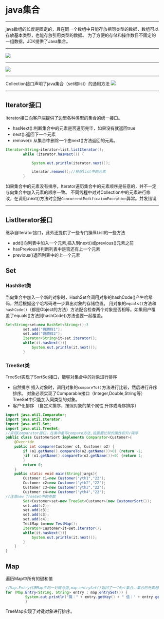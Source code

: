 # java集合 #
------------
java数组的长度是固定的，且在同一个数组中只能存放相同类型的数据，数组可以存放基本类型，也能存放引用类型的数据。
为了方便的存储和操作数目不固定的一组数据，JDK提供了Java集合。

----------

![](http://i.imgur.com/lAlXHbY.png)

----------


![](http://i.imgur.com/BleHBQZ.png)

----------

Collection接口声明了java集合（set和list）的通用方法
![](http://i.imgur.com/wusR1dG.png)

----------
## Iterator接口 ##

Iterator接口向客户端提供了边里各种类型的集合的统一接口。
- hasNext():判断集合中的元素是否遍历完毕，如果没有就返回true
- next():返回下一个元素
- remove(): 从集合中删除一个由next()方法返回的元素。

```java
Iterator<String>iterator=list.listIterator();
		while (iterator.hasNext()) {

			System.out.println(iterator.next());

			iterator.remove();//移除list中的元素
		}
 ```
如果集合中的元素没有排序，Iterator遍历集合中的元素顺序是任意的，并不一定与向集合中加入元素的顺序一致。
不同线程中对对Collection中的元素进行修改，在调用.next()方法时会报```
ConcurrentModificaionException ```异常。并发错误

----------
## ListIterator接口 ##
继承自Iterator接口，此外还提供了一些专门操纵List的一些方法
- add()向列表中加入一个元素,插入到next()或previous()元素之前
- hasPrevious()判断列表中是否还有上一个元素
- previous()返回列表中的上一个元素
 
## Set ##
### HashSet类 ###
当向集合中加入一个新的对象时，HashSet会调用对象的hashCode()产生哈希码，然后根据这个哈希码进一步算出对象的存储位置。
用对象的```equals()```方法和```hashCode()```（都是Object的方法）方法配合检查两个对象是否相等。如果用户覆盖了equals()方法则hashCode()方法也要一起覆盖。
```java
Set<String>set=new HashSet<String>();3
		set.add("姚腾辉1");
		set.add("姚腾辉2");
		Iterator<String>it=set.iterator();
		while(it.hasNext()){
			System.out.println(it.next());
		}
```
### TreeSet类 ###
TreeSet实现了SortSet接口，能够对集合中的对象进行排序
- 自然排序 插入对象时，调用对象的```compareTo()```方法进行比较，然后进行升序排序。
对象必须实现了Comparable接口（Integer,Double,String等）
TreeSet中只能加入同类型的对象。
- 客户化排序 （自定义排序，按照对象的某个属性 升序或降序排序）
 
```java
import java.util.Comparator;
import java.util.Iterator;
import java.util.Set;
import java.util.TreeSet;
//实现Comparator接口，在类中重写compare方法,设置要比较的属性和升/降序
public class CustomerSort implements Comparator<Customer>{
	@Override
	public int compare(Customer o1, Customer o2) {
		if (o1.getName().compareTo(o2.getName())>0) {return -1;
		}if (o1.getName().compareTo(o2.getName())<0) {return 1;			
		}
		return 0;
	}
	public static void main(String[]args){
		Customer c1=new Customer("yth1","22");
		Customer c2=new Customer("yth2","22");
		Customer c3=new Customer("yth3","22");
		Customer c4=new Customer("yth4","22");
//注意new TreeSet中的参数
		Set<Customer>set=new TreeSet<Customer>(new CustomerSort());
		set.add(c2);
		set.add(c3);
		set.add(c3);
		set.add(c4);
		TestMap tm=new TestMap();
		Iterator<Customer>it=set.iterator();
		while(it.hasNext()){
			System.out.println(it.next());
		}
	}
}
```
## Map ##
遍历Map中所有的键和值
```java
//Map.Entry代表Map中的一对键与值,map.entrySet()返回了一个Set集合，集合的元素是Map.Entry类型
for (Map.Entry<String, String> entry : map.entrySet()) {
		 System.out.println("键：" + entry.getKey() + " 值：" + entry.getValue());
		 }
```
TreeMap实现了对键对象进行排序。